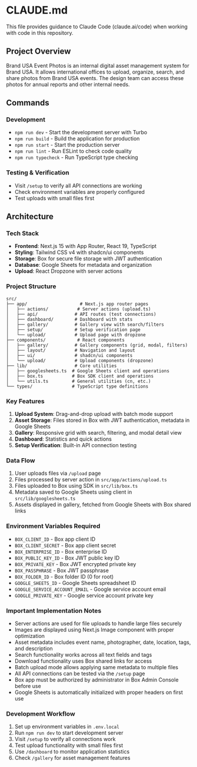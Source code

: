 # CLAUDE.md

This file provides guidance to Claude Code (claude.ai/code) when working with code in this repository.

## Project Overview

Brand USA Event Photos is an internal digital asset management system for Brand USA. It allows international offices to upload, organize, search, and share photos from Brand USA events. The design team can access these photos for annual reports and other internal needs.

## Commands

### Development
- `npm run dev` - Start the development server with Turbo
- `npm run build` - Build the application for production
- `npm run start` - Start the production server
- `npm run lint` - Run ESLint to check code quality
- `npm run typecheck` - Run TypeScript type checking

### Testing & Verification
- Visit `/setup` to verify all API connections are working
- Check environment variables are properly configured
- Test uploads with small files first

## Architecture

### Tech Stack
- **Frontend**: Next.js 15 with App Router, React 19, TypeScript
- **Styling**: Tailwind CSS v4 with shadcn/ui components
- **Storage**: Box for secure file storage with JWT authentication
- **Database**: Google Sheets for metadata and organization
- **Upload**: React Dropzone with server actions

### Project Structure
```
src/
├── app/                    # Next.js app router pages
│   ├── actions/           # Server actions (upload.ts)
│   ├── api/              # API routes (test connections)
│   ├── dashboard/        # Dashboard with stats
│   ├── gallery/          # Gallery view with search/filters
│   ├── setup/            # Setup verification page
│   └── upload/           # Upload page with dropzone
├── components/            # React components
│   ├── gallery/          # Gallery components (grid, modal, filters)
│   ├── layout/           # Navigation and layout
│   ├── ui/               # shadcn/ui components
│   └── upload/           # Upload components (dropzone)
├── lib/                  # Core utilities
│   ├── googlesheets.ts  # Google Sheets client and operations
│   ├── box.ts           # Box SDK client and operations
│   └── utils.ts         # General utilities (cn, etc.)
└── types/               # TypeScript type definitions
```

### Key Features
1. **Upload System**: Drag-and-drop upload with batch mode support
2. **Asset Storage**: Files stored in Box with JWT authentication, metadata in Google Sheets
3. **Gallery**: Responsive grid with search, filtering, and modal detail view
4. **Dashboard**: Statistics and quick actions
5. **Setup Verification**: Built-in API connection testing

### Data Flow
1. User uploads files via `/upload` page
2. Files processed by server action in `src/app/actions/upload.ts`
3. Files uploaded to Box using SDK in `src/lib/box.ts`
4. Metadata saved to Google Sheets using client in `src/lib/googlesheets.ts`
5. Assets displayed in gallery, fetched from Google Sheets with Box shared links

### Environment Variables Required
- `BOX_CLIENT_ID` - Box app client ID
- `BOX_CLIENT_SECRET` - Box app client secret
- `BOX_ENTERPRISE_ID` - Box enterprise ID
- `BOX_PUBLIC_KEY_ID` - Box JWT public key ID
- `BOX_PRIVATE_KEY` - Box JWT encrypted private key
- `BOX_PASSPHRASE` - Box JWT passphrase
- `BOX_FOLDER_ID` - Box folder ID (0 for root)
- `GOOGLE_SHEETS_ID` - Google Sheets spreadsheet ID
- `GOOGLE_SERVICE_ACCOUNT_EMAIL` - Google service account email
- `GOOGLE_PRIVATE_KEY` - Google service account private key

### Important Implementation Notes
- Server actions are used for file uploads to handle large files securely
- Images are displayed using Next.js Image component with proper optimization
- Asset metadata includes event name, photographer, date, location, tags, and description
- Search functionality works across all text fields and tags
- Download functionality uses Box shared links for access
- Batch upload mode allows applying same metadata to multiple files
- All API connections can be tested via the `/setup` page
- Box app must be authorized by administrator in Box Admin Console before use
- Google Sheets is automatically initialized with proper headers on first use

### Development Workflow
1. Set up environment variables in `.env.local`
2. Run `npm run dev` to start development server
3. Visit `/setup` to verify all connections work
4. Test upload functionality with small files first
5. Use `/dashboard` to monitor application statistics
6. Check `/gallery` for asset management features